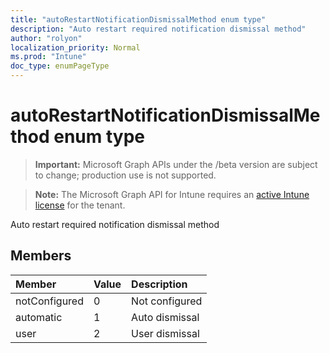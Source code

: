 ```yaml
---
title: "autoRestartNotificationDismissalMethod enum type"
description: "Auto restart required notification dismissal method"
author: "rolyon"
localization_priority: Normal
ms.prod: "Intune"
doc_type: enumPageType
---
```


# autoRestartNotificationDismissalMethod enum type

> **Important:** Microsoft Graph APIs under the /beta version are subject to change; production use is not supported.

> **Note:** The Microsoft Graph API for Intune requires an [active Intune license](https://go.microsoft.com/fwlink/?linkid=839381) for the tenant.

Auto restart required notification dismissal method

## Members
|Member|Value|Description|
|:---|:---|:---|
|notConfigured|0|Not configured|
|automatic|1|Auto dismissal|
|user|2|User dismissal|





